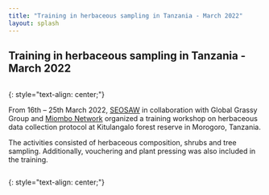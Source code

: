 ```yaml
---
title: "Training in herbaceous sampling in Tanzania - March 2022"
layout: splash
---
```

## Training in herbaceous sampling in Tanzania - March 2022

<figure style="width: 1000px" class="align-centre">
  <img src="{{ site.url }}{{ site.baseurl }}/images/tz-workshop/tz1.png" alt="">
</figure>
{: style="text-align: center;"}

From 16th – 25th March 2022, [SEOSAW](https://seosaw.github.io/) in collaboration with Global Grassy Group and [Miombo Network](http://miombonetwork.org/) organized a training workshop on herbaceous data collection protocol at Kitulangalo forest reserve in Morogoro, Tanzania.

The activities consisted of herbaceous composition, shrubs and tree sampling. Additionally, vouchering and plant pressing was also included in the training.

<figure style="width: 400px" class="align-left">
  <img src="{{ site.url }}{{ site.baseurl }}/images/tz-workshop/tz2.png" alt="">
</figure>
{: style="text-align: center;"}
